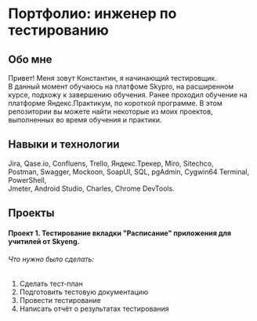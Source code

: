 # Портфолио: инженер по тестированию

## Обо мне

Привет! Меня зовут Константин, я начинающий тестировщик.  
В данный момент обучаюсь на платфоме Skypro, на расширенном курсе, подхожу к завершению обучения. Ранее проходил обучение на платформе Яндекс.Практикум, по короткой программе.
В этом репозитории вы можете найти некоторые из моих проектов, выполненных во время обучения и практики.

## Навыки и технологии

Jira, Qase.io, Confluens, Trello, Яндекс.Трекер, Miro, Sitechco,    
Postman, Swagger, Mockoon, SoapUI, SQL, pgAdmin, Cygwin64 Terminal, PowerShell,  
Jmeter, Android Studio, Charles, Chrome DevTools.  

## Проекты

#### Проект 1. Тестирование вкладки "Расписание" приложения для учитилей от Skyeng.

###### Что нужно было сделать:

1. Сделать тест-план
2. Подготовить тестовую документацию
3. Провести тестирование
4. Написать отчёт о результатах тестирования

